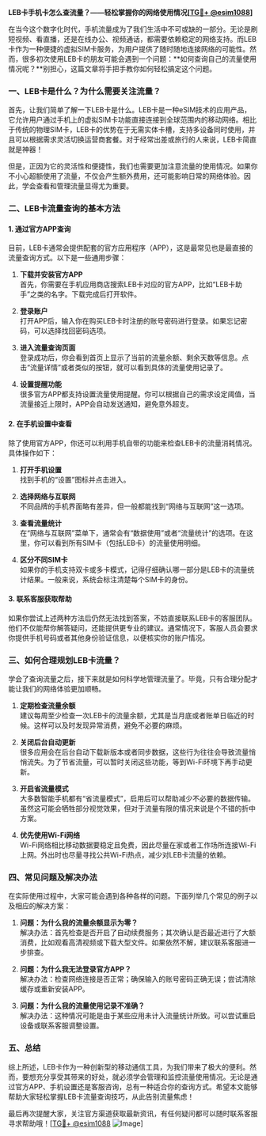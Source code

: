 **LEB卡手机卡怎么查流量？——轻松掌握你的网络使用情况[[TG💪+ @esim1088](https://t.me/s/esim1088)]**

在当今这个数字化时代，手机流量成为了我们生活中不可或缺的一部分。无论是刷短视频、看直播，还是在线办公、视频通话，都需要依赖稳定的网络支持。而LEB卡作为一种便捷的虚拟SIM卡服务，为用户提供了随时随地连接网络的可能性。然而，很多初次使用LEB卡的朋友可能会遇到一个问题：**如何查询自己的流量使用情况呢？**别担心，这篇文章将手把手教你如何轻松搞定这个问题。

### **一、LEB卡是什么？为什么需要关注流量？**

首先，让我们简单了解一下LEB卡是什么。LEB卡是一种eSIM技术的应用产品，它允许用户通过手机上的虚拟SIM卡功能直接连接到全球范围内的移动网络。相比于传统的物理SIM卡，LEB卡的优势在于无需实体卡槽，支持多设备同时使用，并且可以根据需求灵活切换运营商套餐。对于经常出差或旅行的人来说，LEB卡简直就是神器！

但是，正因为它的灵活性和便捷性，我们也需要更加注意流量的使用情况。如果你不小心超额使用了流量，不仅会产生额外费用，还可能影响日常的网络体验。因此，学会查看和管理流量显得尤为重要。

### **二、LEB卡流量查询的基本方法**

#### **1. 通过官方APP查询**
目前，LEB卡通常会提供配套的官方应用程序（APP），这是最常见也是最直接的流量查询方式。以下是一些通用步骤：

1. **下载并安装官方APP**  
   首先，你需要在手机应用商店搜索LEB卡对应的官方APP，比如“LEB卡助手”之类的名字。下载完成后打开软件。

2. **登录账户**  
   打开APP后，输入你在购买LEB卡时注册的账号密码进行登录。如果忘记密码，可以选择找回密码选项。

3. **进入流量查询页面**  
   登录成功后，你会看到首页上显示了当前的流量余额、剩余天数等信息。点击“流量详情”或者类似的按钮，就可以看到具体的流量使用记录了。

4. **设置提醒功能**  
   很多官方APP都支持设置流量使用提醒。你可以根据自己的需求设定阈值，当流量接近上限时，APP会自动发送通知，避免意外超支。

#### **2. 在手机设置中查看**
除了使用官方APP，你还可以利用手机自带的功能来检查LEB卡的流量消耗情况。具体操作如下：

1. **打开手机设置**  
   找到手机的“设置”图标并点击进入。

2. **选择网络与互联网**  
   不同品牌的手机界面略有差异，但一般都能找到“网络与互联网”这一选项。

3. **查看流量统计**  
   在“网络与互联网”菜单下，通常会有“数据使用”或者“流量统计”的选项。在这里，你可以看到所有SIM卡（包括LEB卡）的流量使用明细。

4. **区分不同SIM卡**  
   如果你的手机支持双卡或多卡模式，记得仔细确认哪一部分是LEB卡的流量统计结果。一般来说，系统会标注清楚每个SIM卡的身份。

#### **3. 联系客服获取帮助**
如果你尝试上述两种方法后仍然无法找到答案，不妨直接联系LEB卡的客服团队。他们不仅能帮你解答疑问，还能提供更专业的建议。通常情况下，客服人员会要求你提供手机号码或者其他身份验证信息，以便核实你的账户情况。

### **三、如何合理规划LEB卡流量？**

学会了查询流量之后，接下来就是如何科学地管理流量了。毕竟，只有合理分配才能让我们的网络体验更加顺畅。

1. **定期检查流量余额**  
   建议每周至少检查一次LEB卡的流量余额，尤其是当月底或者账单日临近的时候。这样可以及时发现异常消费，避免不必要的麻烦。

2. **关闭后台自动更新**  
   很多应用会在后台自动下载新版本或者同步数据，这些行为往往会导致流量悄悄流失。为了节省流量，可以暂时关闭这些功能，等到Wi-Fi环境下再手动更新。

3. **开启省流量模式**  
   大多数智能手机都有“省流量模式”，启用后可以帮助减少不必要的数据传输。虽然这可能会牺牲部分视觉效果，但对于流量有限的情况来说是个不错的折中方案。

4. **优先使用Wi-Fi网络**  
   Wi-Fi网络相比移动数据要稳定且免费，因此尽量在家或者工作场所连接Wi-Fi上网。外出时也尽量寻找公共Wi-Fi热点，减少对LEB卡流量的依赖。

### **四、常见问题及解决办法**

在实际使用过程中，大家可能会遇到各种各样的问题。下面列举几个常见的例子以及相应的解决方案：

1. **问题：为什么我的流量余额显示为零？**  
   解决办法：首先检查是否开启了自动续费服务；其次确认是否最近进行了大额消费，比如观看高清视频或下载大型文件。如果依然不解，建议联系客服进一步排查。

2. **问题：为什么我无法登录官方APP？**  
   解决办法：检查网络连接是否正常；确保输入的账号密码正确无误；尝试清除缓存或重新安装APP。

3. **问题：为什么我的流量使用记录不准确？**  
   解决办法：这种情况可能是由于某些应用未计入流量统计所致。可以尝试重启设备或联系客服调整设置。

### **五、总结**

综上所述，LEB卡作为一种创新型的移动通信工具，为我们带来了极大的便利。然而，要想充分享受其带来的好处，就必须学会管理和监控流量使用情况。无论是通过官方APP、手机设置还是客服咨询，总有一种适合你的查询方式。希望本文能够帮助大家轻松掌握LEB卡流量查询技巧，从此告别流量焦虑！

最后再次提醒大家，关注官方渠道获取最新资讯，有任何疑问都可以随时联系客服寻求帮助哦！[[TG💪+ @esim1088](https://t.me/s/esim1088) ![Image](https://i.postimg.cc/4NQfJmqS/Snipaste-2025-05-13-00-14-12.png)]